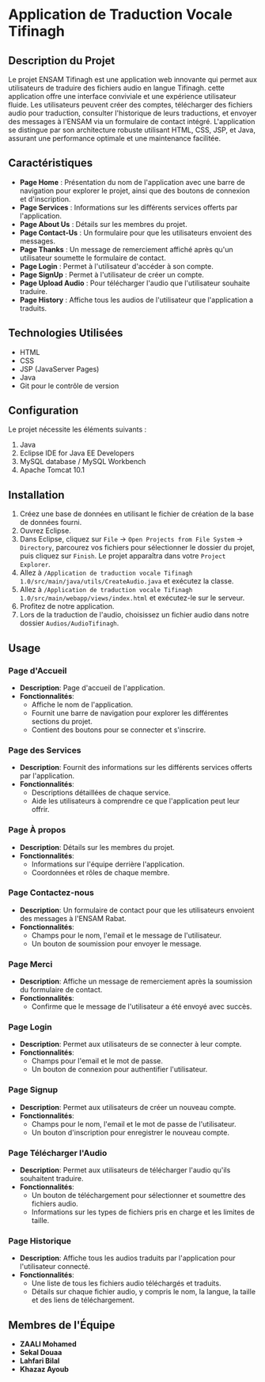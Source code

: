 # Application de Traduction Vocale Tifinagh 

## Description du Projet

Le projet ENSAM Tifinagh est une application web innovante qui permet aux utilisateurs de traduire des fichiers audio en langue Tifinagh. cette application offre une interface conviviale et une expérience utilisateur fluide. Les utilisateurs peuvent créer des comptes, télécharger des fichiers audio pour traduction, consulter l'historique de leurs traductions, et envoyer des messages à l'ENSAM via un formulaire de contact intégré. L'application se distingue par son architecture robuste utilisant HTML, CSS, JSP, et Java, assurant une performance optimale et une maintenance facilitée.

## Caractéristiques

- **Page Home** : Présentation du nom de l'application avec une barre de navigation pour explorer le projet, ainsi que des boutons de connexion et d'inscription.
- **Page Services** : Informations sur les différents services offerts par l'application.
- **Page About Us** : Détails sur les membres du projet.
- **Page Contact-Us** : Un formulaire pour que les utilisateurs envoient des messages.
- **Page Thanks** : Un message de remerciement affiché après qu'un utilisateur soumette le formulaire de contact.
- **Page Login** : Permet à l'utilisateur d'accéder à son compte.
- **Page SignUp** : Permet à l'utilisateur de créer un compte.
- **Page Upload Audio** : Pour télécharger l'audio que l'utilisateur souhaite traduire.
- **Page History** : Affiche tous les audios de l'utilisateur que l'application a traduits.

## Technologies Utilisées

- HTML
- CSS
- JSP (JavaServer Pages)
- Java
- Git pour le contrôle de version

## Configuration

Le projet nécessite les éléments suivants :
1. Java
2. Eclipse IDE for Java EE Developers
3. MySQL database / MySQL Workbench
4. Apache Tomcat 10.1
   
## Installation

1. Créez une base de données en utilisant le fichier de création de la base de données fourni.
2. Ouvrez Eclipse.
3. Dans Eclipse, cliquez sur `File` -> `Open Projects from File System` -> `Directory`, parcourez vos fichiers pour sélectionner le dossier du projet, puis cliquez sur `Finish`. Le projet apparaîtra dans votre `Project Explorer`.
4. Allez à `/Application de traduction vocale Tifinagh 1.0/src/main/java/utils/CreateAudio.java` et exécutez la classe.
5. Allez à `/Application de traduction vocale Tifinagh 1.0/src/main/webapp/views/index.html` et exécutez-le sur le serveur.
6. Profitez de notre application.
7. Lors de la traduction de l'audio, choisissez un fichier audio dans notre dossier `Audios/AudioTifinagh`.

## Usage

### Page d'Accueil
- **Description**: Page d'accueil de l'application.
- **Fonctionnalités**: 
  - Affiche le nom de l'application.
  - Fournit une barre de navigation pour explorer les différentes sections du projet.
  - Contient des boutons pour se connecter et s'inscrire.

### Page des Services
- **Description**: Fournit des informations sur les différents services offerts par l'application.
- **Fonctionnalités**:
  - Descriptions détaillées de chaque service.
  - Aide les utilisateurs à comprendre ce que l'application peut leur offrir.

### Page À propos
- **Description**: Détails sur les membres du projet.
- **Fonctionnalités**:
  - Informations sur l'équipe derrière l'application.
  - Coordonnées et rôles de chaque membre.

### Page Contactez-nous
- **Description**: Un formulaire de contact pour que les utilisateurs envoient des messages à l'ENSAM Rabat.
- **Fonctionnalités**:
  - Champs pour le nom, l'email et le message de l'utilisateur.
  - Un bouton de soumission pour envoyer le message.

### Page Merci
- **Description**: Affiche un message de remerciement après la soumission du formulaire de contact.
- **Fonctionnalités**:
  - Confirme que le message de l'utilisateur a été envoyé avec succès.

### Page Login
- **Description**: Permet aux utilisateurs de se connecter à leur compte.
- **Fonctionnalités**:
  - Champs pour l'email et le mot de passe.
  - Un bouton de connexion pour authentifier l'utilisateur.

### Page Signup
- **Description**: Permet aux utilisateurs de créer un nouveau compte.
- **Fonctionnalités**:
  - Champs pour le nom, l'email et le mot de passe de l'utilisateur.
  - Un bouton d'inscription pour enregistrer le nouveau compte.

### Page Télécharger l'Audio
- **Description**: Permet aux utilisateurs de télécharger l'audio qu'ils souhaitent traduire.
- **Fonctionnalités**:
  - Un bouton de téléchargement pour sélectionner et soumettre des fichiers audio.
  - Informations sur les types de fichiers pris en charge et les limites de taille.

### Page Historique
- **Description**: Affiche tous les audios traduits par l'application pour l'utilisateur connecté.
- **Fonctionnalités**:
  - Une liste de tous les fichiers audio téléchargés et traduits.
  - Détails sur chaque fichier audio, y compris le nom, la langue, la taille et des liens de téléchargement.


## Membres de l'Équipe

- **ZAALI Mohamed**
- **Sekal Douaa**
- **Lahfari Bilal**
- **Khazaz Ayoub**
